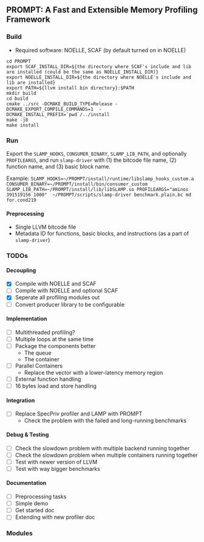 ## PROMPT: A Fast and Extensible Memory Profiling Framework

### Build
- Required software: NOELLE, SCAF (by default turned on in NOELLE)

```
cd PROMPT
export SCAF_INSTALL_DIR=${the directory where SCAF's include and lib are installed (could be the same as NOELLE_INSTALL_DIR)}
export NOELLE_INSTALL_DIR=${the directory where NOELLE's include and lib are installed}
export PATH=${llvm install bin directory}:$PATH
mkdir build
cd build
cmake ../src -DCMAKE_BUILD_TYPE=Release -DCMAKE_EXPORT_COMPILE_COMMANDS=1  -DCMAKE_INSTALL_PREFIX=`pwd`/../install
make -j8
make install
```

### Run

Export the `SLAMP_HOOKS`, `CONSUMER_BINARY`, `SLAMP_LIB_PATH`, and optionally `PROFILEARGS`, and run `slamp-driver` with (1) the bitcode file name, (2) function name, and (3) basic block name.

Example:
`SLAMP_HOOKS=~/PROMPT/install/runtime/libslamp_hooks_custom.a CONSUMER_BINARY=~/PROMPT/install/bin/consumer_custom SLAMP_LIB_PATH=~/PROMPT/install/lib/libSLAMP.so PROFILEARGS="aminos 391519156 1000"  ~/PROMPT/scripts/slamp-driver benchmark.plain.bc md for.cond219`

#### Preprocessing

- Single LLVM bitcode file
- Metadata ID for functions, basic blocks, and instructions (as a part of `slamp-driver`)

### TODOs

#### Decoupling
- [x] Compile with NOELLE and SCAF
- [ ] Compile with NOELLE and optional SCAF
- [x] Seperate all profiling modules out
- [ ] Convert producer library to be configurable

#### Implementation
- [ ] Multithreaded profiling?
- [ ] Multiple loops at the same time
- [ ] Package the components better
    - The queue
    - The container
- [ ] Parallel Containers
    - Replace the vector with a lower-latency memory region
- [ ] External function handling
- [ ] 16 bytes load and store handling

#### Integration
- [ ] Replace SpecPriv profiler and LAMP with PROMPT
    - Check the problem with the failed and long-running benchmarks

#### Debug & Testing 
- [ ] Check the slowdown problem with multiple backend running together
- [ ] Check the slowdown problem when multiple containers running together
- [ ] Test with newer version of LLVM
- [ ] Test with way bigger benchmarks

#### Documentation
- [ ] Preprocessing tasks
- [ ] Simple demo
- [ ] Get started doc
- [ ] Extending with new profiler doc

### Modules





